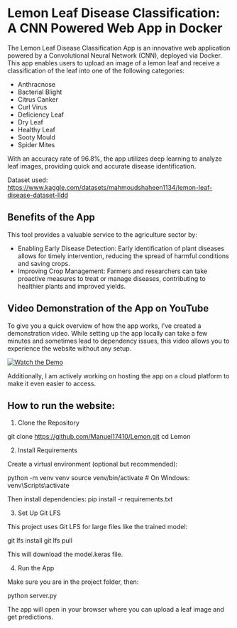 # Lemon Leaf Disease Classification: A CNN Powered Web App in Docker

The Lemon Leaf Disease Classification App is an innovative web application powered by a Convolutional Neural Network (CNN), deployed via Docker. This app enables users to upload an image of a lemon leaf and receive a classification of the leaf into one of the following categories:
* Anthracnose
* Bacterial Blight
* Citrus Canker
* Curl Virus
* Deficiency Leaf
* Dry Leaf
* Healthy Leaf
* Sooty Mould
* Spider Mites

With an accuracy rate of 96.8%, the app utilizes deep learning to analyze leaf images, providing quick and accurate disease identification.

Dataset used: https://www.kaggle.com/datasets/mahmoudshaheen1134/lemon-leaf-disease-dataset-lldd

## Benefits of the App

This tool provides a valuable service to the agriculture sector by:

* Enabling Early Disease Detection: Early identification of plant diseases allows for timely intervention, reducing the spread of harmful conditions and saving crops.
* Improving Crop Management: Farmers and researchers can take proactive measures to treat or manage diseases, contributing to healthier plants and improved yields.

 ## Video Demonstration of the App on YouTube

To give you a quick overview of how the app works, I’ve created a demonstration video. While setting up the app locally can take a few minutes and sometimes lead to dependency issues, this video allows you to experience the website without any setup.

[![Watch the Demo](https://img.youtube.com/vi/UfOb0P7XKpI/0.jpg)](https://www.youtube.com/watch?v=UfOb0P7XKpI)

Additionally, I am actively working on hosting the app on a cloud platform to make it even easier to access. 

## How to run the website:

1. Clone the Repository
   
git clone https://github.com/Manuel17410/Lemon.git
cd Lemon

2. Install Requirements

Create a virtual environment (optional but recommended):

python -m venv venv
source venv/bin/activate  # On Windows: venv\Scripts\activate

Then install dependencies:
pip install -r requirements.txt

3. Set Up Git LFS

This project uses Git LFS for large files like the trained model:

git lfs install
git lfs pull

This will download the model.keras file.

4. Run the App

Make sure you are in the project folder, then:

python server.py

The app will open in your browser where you can upload a leaf image and get predictions.
